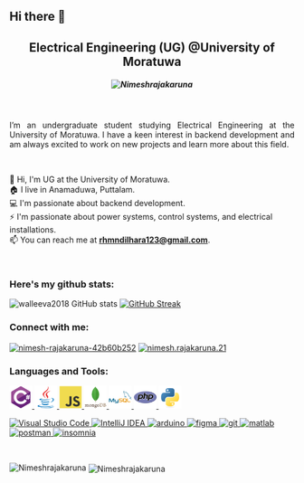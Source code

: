 ## Hi there 👋
<h2 align="center">Electrical Engineering (UG) @University of Moratuwa</h2>
<h5 align="center"> <img src="https://komarev.com/ghpvc/?usernameNimeshrajakaruna&label=Profile%20views&color=0e75b6&style=flat" alt="Nimeshrajakaruna" /> </h5>

<br>

<p align="justify">I’m an undergraduate student studying Electrical Engineering at the University of Moratuwa. I have a keen interest in backend development and am always excited to work on new projects and learn more about this field.</p>

<br>

👋 Hi, I'm UG at the University of Moratuwa.  
🏠 I live in Anamaduwa, Puttalam.  
💻 I'm passionate about backend development.  
⚡ I'm passionate about power systems, control systems, and electrical installations.  
📫 You can reach me at **rhmndilhara123@gmail.com**.


<br>

### Here's my github stats:

![walleeva2018 GitHub stats](https://github-readme-stats.vercel.app/api?username=Nimeshrajakaruna&show_icons=true&theme=radical) 
[![GitHub Streak](https://github-readme-streak-stats.herokuapp.com/?user=Nimeshrajakaruna&theme=radical)](https://git.io/streak-stats) 


<h3 align="left">Connect with me:</h3>
<p align="left">
<a href="https://www.linkedin.com/in/nimesh-rajakaruna-42b60b252" target="blank"><img align="center" src="https://raw.githubusercontent.com/rahuldkjain/github-profile-readme-generator/master/src/images/icons/Social/linked-in-alt.svg" alt="nimesh-rajakaruna-42b60b252" height="30" width="40" /></a>
<a href="https://fb.com/nimesh.rajakaruna.21" target="blank"><img align="center" src="https://raw.githubusercontent.com/rahuldkjain/github-profile-readme-generator/master/src/images/icons/Social/facebook.svg" alt="nimesh.rajakaruna.21" height="30" width="40" /></a>
</p>

<h3 align="left">Languages and Tools:</h3>
<p align="left"> <a href="https://www.w3schools.com/cs/" target="_blank" rel="noreferrer"> <img src="https://raw.githubusercontent.com/devicons/devicon/master/icons/csharp/csharp-original.svg" alt="csharp" width="40" height="40"/> </a> <a href="https://www.java.com" target="_blank" rel="noreferrer"> <img src="https://raw.githubusercontent.com/devicons/devicon/master/icons/java/java-original.svg" alt="java" width="40" height="40"/> </a> <a href="https://developer.mozilla.org/en-US/docs/Web/JavaScript" target="_blank" rel="noreferrer"> <img src="https://raw.githubusercontent.com/devicons/devicon/master/icons/javascript/javascript-original.svg" alt="javascript" width="40" height="40"/> </a> <a href="https://www.mongodb.com/" target="_blank" rel="noreferrer"> <img src="https://raw.githubusercontent.com/devicons/devicon/master/icons/mongodb/mongodb-original-wordmark.svg" alt="mongodb" width="40" height="40"/> </a> <a href="https://www.mysql.com/" target="_blank" rel="noreferrer"> <img src="https://raw.githubusercontent.com/devicons/devicon/master/icons/mysql/mysql-original-wordmark.svg" alt="mysql" width="40" height="40"/> </a> <a href="https://www.php.net" target="_blank" rel="noreferrer"> <img src="https://raw.githubusercontent.com/devicons/devicon/master/icons/php/php-original.svg" alt="php" width="40" height="40"/> </a> <a href="https://www.python.org" target="_blank" rel="noreferrer"> <img src="https://raw.githubusercontent.com/devicons/devicon/master/icons/python/python-original.svg" alt="python" width="40" height="40"/> </a>  


<p align="left">
  <a href="https://code.visualstudio.com/docs/editor/vscode-web" target="_blank" rel="noreferrer">
    <img src="https://uxwing.com/wp-content/themes/uxwing/download/brands-and-social-media/visual-studio-code-icon.png" alt="Visual Studio Code" width="40" height="40"/>
  </a>
  <a href="https://www.jetbrains.com/idea/" target="_blank" rel="noreferrer">
    <img src="https://brandslogos.com/wp-content/uploads/thumbs/intellij-idea-logo-vector.svg" alt="IntelliJ IDEA" width="40" height="40"/>
  </a>
  <a href="https://www.arduino.cc/" target="_blank" rel="noreferrer">
    <img src="https://cdn.worldvectorlogo.com/logos/arduino-1.svg" alt="arduino" width="40" height="40"/>
  </a>
  <a href="https://www.figma.com/" target="_blank" rel="noreferrer">
    <img src="https://www.vectorlogo.zone/logos/figma/figma-icon.svg" alt="figma" width="40" height="40"/>
  </a>
  <a href="https://git-scm.com/" target="_blank" rel="noreferrer">
    <img src="https://www.vectorlogo.zone/logos/git-scm/git-scm-icon.svg" alt="git" width="40" height="40"/>
  </a>
  <a href="https://www.mathworks.com/" target="_blank" rel="noreferrer">
    <img src="https://upload.wikimedia.org/wikipedia/commons/2/21/Matlab_Logo.png" alt="matlab" width="40" height="40"/>
  </a>
  <a href="https://postman.com" target="_blank" rel="noreferrer">
    <img src="https://www.vectorlogo.zone/logos/getpostman/getpostman-icon.svg" alt="postman" width="40" height="40"/>
  </a>
  <a href="https://insomnia.rest/" target="_blank" rel="noreferrer">
    <img src="https://seeklogo.com/images/I/insomnia-logo-A35E09EB19-seeklogo.com.png" alt="insomnia" width="40" height="40"/>
  </a>
</p>
<br />
<b></b>

<p><img align="left" src="https://github-readme-stats.vercel.app/api/top-langs?username=Nimeshrajakaruna&show_icons=true&locale=en&layout=compact" alt="Nimeshrajakaruna" /></p>

<p>&nbsp;<img align="center" src="https://github-readme-stats.vercel.app/api?username=Nimeshrajakaruna&show_icons=true&locale=en" alt="Nimeshrajakaruna" /></p>

